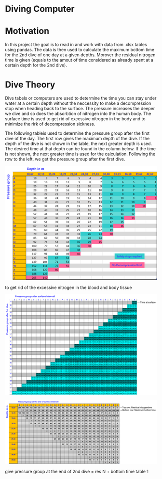 # Diving Computer
# Motivation
In this project the goal is to read in and work with data from .xlsx tables using pandas. The data is then used to calculate the maximum bottom time for the 2nd dive of one day at a given depths. Morover the residual nitrogen time is given (equals to the amout of time considered as already spent at a certain depth for the 2nd dive).

# Dive Theory

Dive tabels or computers are used to determine the time you can stay under water at a certain depth without the neccessity to make a decompression stop when heading back to the surface.
The pressure increases the deeper we dive and so does the absorbtion of nitrogen into the human body. The surface time is used to get rid of excessive nitrogen in the body and to minimize the rirk of decompression sickness.

The following tableis used to determine the pressure group after the first dive of the day. The first row gives the maximum depth of the dive.
If the depth of the dive is not shown in the table, the next greater depth is used. The desired time at that depth can be found in the column below.
If the time is not shown, the next greater time is used for the calculation. Following the row to the left, we get the pressure group after the first dive.

![table1: pressure group after dive1](/divingComputer/Visualizations/table1.png)

 to get rid of the excessive nitrogen in the blood and body tissue

![table2: pressure group after surface time](/divingComputer/Visualizations/table2SurfaceTime.png)


![table3: maximum bottom time after surface intervall](/divingComputer/Visualizations/table3MaxBottomTime.png)


give pressure group at the end of 2nd dive  = res N + bottom time 
table 1